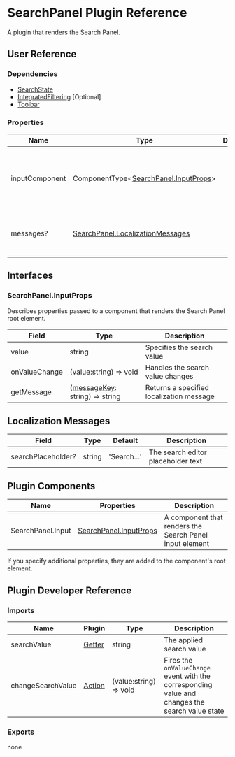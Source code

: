 # SearchPanel Plugin Reference

A plugin that renders the Search Panel.

## User Reference

### Dependencies

- [SearchState](search-state.md)
- [IntegratedFiltering](integrated-filtering.md) [Optional]
- [Toolbar](toolbar.md)

### Properties

Name | Type | Default | Description
-----|------|---------|------------
inputComponent | ComponentType&lt;[SearchPanel.InputProps](#searchpanelinputprops)&gt; | | A component that renders the Search Panel input element
messages? | [SearchPanel.LocalizationMessages](#localization-messages) | | An object that specifies localization messages

## Interfaces

### SearchPanel.InputProps

Describes properties passed to a component that renders the Search Panel root element.

Field | Type | Description
------|------|------------
value | string | Specifies the search value
onValueChange | (value:string) => void | Handles the search value changes
getMessage | ([messageKey](#localization-messages): string) => string | Returns a specified localization message

## Localization Messages

Field | Type | Default | Description
------|------|---------|------------
searchPlaceholder? | string | 'Search...' | The search editor placeholder text

## Plugin Components

Name | Properties | Description
-----|------------|------------
SearchPanel.Input | [SearchPanel.InputProps](#inputprops) | A component that renders the Search Panel input element

If you specify additional properties, they are added to the component's root element.

## Plugin Developer Reference

### Imports

Name | Plugin | Type | Description
-----|--------|------|------------
searchValue | [Getter](../../../dx-react-core/docs/reference/getter.md) | string | The applied search value
changeSearchValue | [Action](../../../dx-react-core/docs/reference/action.md) | (value:string) => void | Fires the `onValueChange` event with the corresponding value and changes the search value state

### Exports

none
